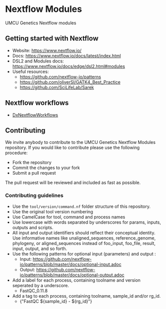 # Nextflow Modules
UMCU Genetics Nextflow modules

## Getting started with Nextflow
- Website: https://www.nextflow.io/
- Docs: https://www.nextflow.io/docs/latest/index.html
- DSL2 and Modules docs: https://www.nextflow.io/docs/edge/dsl2.html#modules
- Useful resources:
  - https://github.com/nextflow-io/patterns
  - https://github.com/oliverSI/GATK4_Best_Practice
  - https://github.com/SciLifeLab/Sarek

## Nextflow workflows
- [DxNextflowWorkflows](https://github.com/UMCUGenetics/DxNextflowWorkflows)

## Contributing
We invite anybody to contribute to the UMCU Genetics Nextflow Modules repository. If you would like to contribute please use the following procedure:
- Fork the repository
- Commit the changes to your fork
- Submit a pull request

The pull request will be reviewed and included as fast as possible.

### Contributing guidelines
- Use the `tool/version/command.nf` folder structure of this repository.
- Use the original tool version numbering
- Use CamelCase for tool, command and process names
- Use lowercase with words separated by underscores for params, inputs, outputs and scripts.
- All input and output identifiers should reflect their conceptual identity. Use informative names like unaligned_sequences, reference_genome, phylogeny, or aligned_sequences instead of foo_input, foo_file, result, input, output, and so forth.
- Use the following patterns for optional input (parameters) and output :
    - Input: https://github.com/nextflow-io/patterns/blob/master/docs/optional-input.adoc
    - Output: https://github.com/nextflow-io/patterns/blob/master/docs/optional-output.adoc
- Add a label for each process, containing toolname and version seperated by a underscore.
    - FastQC_0.11.8
- Add a tag to each process, containing toolname, sample_id and/or rg_id.
    - {"FastQC ${sample_id} - ${rg_id}"}
